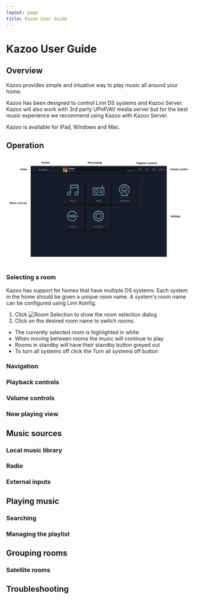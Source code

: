 ```yaml
---
layout: page
title: Kazoo User Guide
---
```


# Kazoo User Guide

## Overview

Kazoo provides simple and intuative way to play music all around your home.

Kazoo has been designed to control Linn DS systems and Kazoo Server. Kazoo will also work with 3rd party UPnP/AV media server but for the best music experience we recommend using Kazoo with Kazoo Server.

Kazoo is available for iPad, Windows and Mac.

## Operation

![Home View](images/HomeView.jpg)

### Selecting a room

Kazoo has support for homes that have multiple DS systems. Each system in the home should be given a unique room name. A system's room name can be configured using Linn Konfig.

1. Click ![Room Selection](images/RoomSelection.png) to show the room selection dialog
2. Click on the desired room name to switch rooms.

* The currently selected room is highlighted in white
* When moving between rooms the music will continue to play
* Rooms in standby will have their standby button greyed out
* To turn all systems off click the Turn all systems off button

### Navigation

### Playback controls

### Volume controls

### Now playing view

## Music sources

### Local music library

### Radio

### External inputs

## Playing music

### Searching

### Managing the playlist

## Grouping rooms

### Satellite rooms

## Troubleshooting
